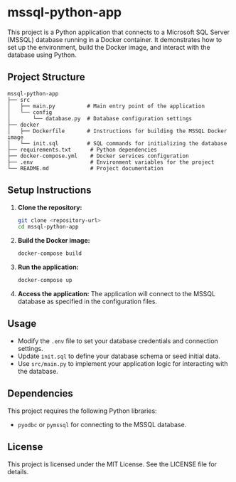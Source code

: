 # mssql-python-app

This project is a Python application that connects to a Microsoft SQL Server (MSSQL) database running in a Docker container. It demonstrates how to set up the environment, build the Docker image, and interact with the database using Python.

## Project Structure

```
mssql-python-app
├── src
│   ├── main.py          # Main entry point of the application
│   └── config
│       └── database.py  # Database configuration settings
├── docker
│   ├── Dockerfile       # Instructions for building the MSSQL Docker image
│   └── init.sql         # SQL commands for initializing the database
├── requirements.txt      # Python dependencies
├── docker-compose.yml    # Docker services configuration
├── .env                  # Environment variables for the project
└── README.md             # Project documentation
```

## Setup Instructions

1. **Clone the repository:**
   ```bash
   git clone <repository-url>
   cd mssql-python-app
   ```

2. **Build the Docker image:**
   ```bash
   docker-compose build
   ```

3. **Run the application:**
   ```bash
   docker-compose up
   ```

4. **Access the application:**
   The application will connect to the MSSQL database as specified in the configuration files.

## Usage

- Modify the `.env` file to set your database credentials and connection settings.
- Update `init.sql` to define your database schema or seed initial data.
- Use `src/main.py` to implement your application logic for interacting with the database.

## Dependencies

This project requires the following Python libraries:
- `pyodbc` or `pymssql` for connecting to the MSSQL database.

## License

This project is licensed under the MIT License. See the LICENSE file for details.